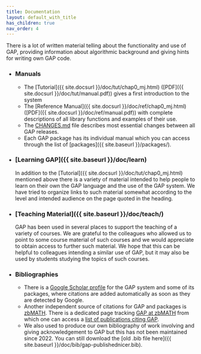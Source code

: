 ```yaml
---
title: Documentation
layout: default_with_title
has_children: true
nav_order: 4
---
```


  There is a lot of written material telling about the functionality
  and use of GAP, providing information about algorithmic
  background and giving hints for writing own GAP code.

- ### Manuals
  - The [Tutorial]({{ site.docsurl }}/doc/tut/chap0_mj.html) ([PDF]({{ site.docsurl }}/doc/tut/manual.pdf))
    gives a first introduction to the system
  - The [Reference Manual]({{ site.docsurl }}/doc/ref/chap0_mj.html) ([PDF]({{ site.docsurl }}/doc/ref/manual.pdf))
    with complete descriptions of all library functions and examples of
    their use.
  - The [CHANGES.md](https://github.com/gap-system/gap/blob/master/CHANGES.md)
    file describes most essential changes between all GAP releases.
  - Each GAP package has its individual manual which you can
    access through the list of [packages]({{ site.baseurl }}/packages/).

- ### [Learning GAP]({{ site.baseurl }}/doc/learn)
  In addition to the
  [Tutorial]({{ site.docsurl }}/doc/tut/chap0_mj.html)
  mentioned above there is a variety of material intended to help people
  to learn on their own the GAP language and the use of
  the GAP system. We have tried to organize links to such
  material somewhat according to the level and intended audience on the
  page quoted in the heading.

- ### [Teaching Material]({{ site.baseurl }}/doc/teach/)
  GAP has been used in several places to support the
  teaching of a variety of courses. We are grateful to the colleagues
  who allowed us to point to some course material of such courses and
  we would appreciate to obtain access to further such material.
  We hope that this can be helpful to colleagues intending a
  similar use of GAP, but it may also be used by
  students studying the topics of such courses.

- ### Bibliographies
  - There is a [Google Scholar profile](https://scholar.google.co.uk/citations?user=B2oZOG0AAAAJ)
  for the GAP system and some of its packages, where citations are added
  automatically as soon as they are detected by Google.
  - Another independent source of citations for GAP and packages is
  [zbMATH](https://www.zbmath.org/). There is a dedicated page tracking
  [GAP at zbMATH](https://zbmath.org/software/320) from which one can access
  a [list of publications citing GAP](https://zbmath.org/?q=si%3A320).
  - We also used to produce our own bibliography of work involving and giving
  acknowledgement to GAP but this has not been maintained since 2022. You can
  still download the [old .bib file here]({{ site.baseurl }}/doc/bib/gap-publishednicer.bib).
